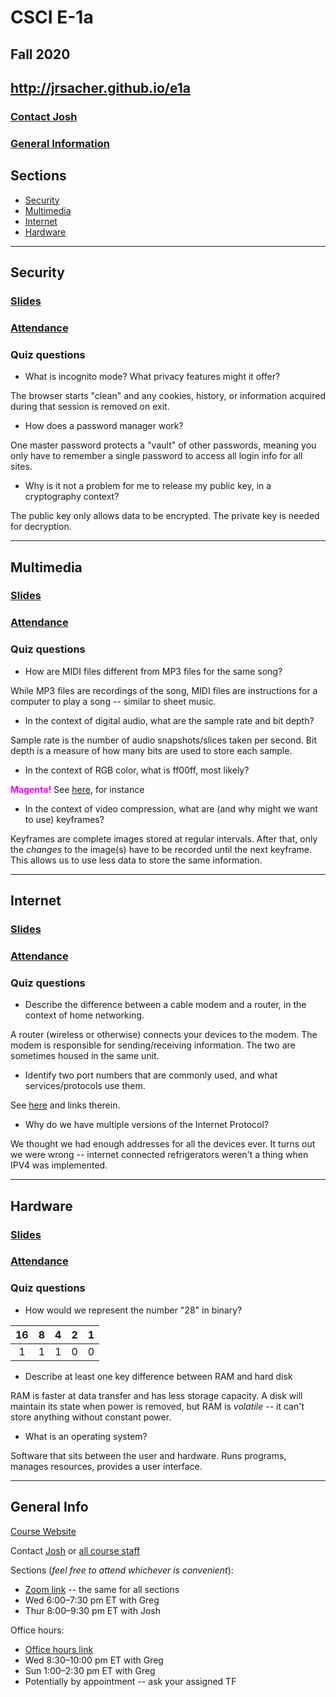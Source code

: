 # CSCI E-1a

## Fall 2020

## http://jrsacher.github.io/e1a

### [Contact Josh](mailto:josh@cs50.harvard.edu)

### [General Information](#general-info)


## Sections

<!-- for later
+ [Programming](#programming)
+ [Web Development](#web-development)
-->
+ [Security](#security)
+ [Multimedia](#multimedia)
+ [Internet](#internet)
+ [Hardware](#hardware)

--- 
<!-- for later
## Programming

### [Slides](#)

### [Attendance](#)

---

## Web Development

### [Slides](#)

### [Attendance](#)

---
-->

## Security

### [Slides](https://docs.google.com/presentation/d/1gqQEVrDoSaJRzWLd7N9pzY99Vm6whAYtjEcnHV-Mwvs/edit?usp=sharing)

### [Attendance](https://docs.google.com/forms/d/e/1FAIpQLSdSW6Y4rFPv1DgNwhR4jZIOTBRagpJjlJc0rg0Nwm54b-yahg/viewform?usp=sf_link)

### Quiz questions

+ What is incognito mode? What privacy features might it offer?

The browser starts "clean" and any cookies, history, or information acquired during that session is removed on exit.

+ How does a password manager work?

One master password protects a "vault" of other passwords, meaning you only have to remember a single password to access all login info for all sites.

+ Why is it not a problem for me to release my public key, in a cryptography context?

The public key only allows data to be encrypted. The private key is needed for decryption.

---

## Multimedia

### [Slides](https://docs.google.com/presentation/d/1pcx8CL2B4xjF7pcJOYJrYftQdlUOGBQA_QVrZz8YhBc/edit?usp=sharing)

### [Attendance](https://docs.google.com/forms/d/e/1FAIpQLSe5UplaphyQ3ZaRQQ-AhujK6bo4PNyaaSJGmhtnfV3B9HlkxQ/viewform?usp=sf_link)

### Quiz questions

+ How are MIDI files different from MP3 files for the same song?

While MP3 files are recordings of the song, MIDI files are instructions for a computer to play a song -- similar to sheet music.

+ In the context of digital audio, what are the sample rate and bit depth?

Sample rate is the number of audio snapshots/slices taken per second. Bit depth is a measure of how many bits are used to store each sample.

+ In the context of RGB color, what is ff00ff, most likely?

<strong style="color:#ff00ff">Magenta!</strong> See [here](https://www.colorhexa.com/ff00ff), for instance

+ In the context of video compression, what are (and why might we want to use) keyframes? 

Keyframes are complete images stored at regular intervals. After that, only the _changes_ to the image(s) have to be recorded until the next keyframe. This allows us to use less data to store the same information.

---

## Internet

### [Slides](https://docs.google.com/presentation/d/1uhPK4pLTZK1YECoIQqiEMULDfMldyk4FGD--KzHJsbY/edit?usp=sharing)

### [Attendance](https://docs.google.com/forms/d/e/1FAIpQLScpg3NoOSXMAkYoDcgFq2IfU5AUHg8zlkoWQoHEpHJESQKTnQ/viewform?usp=sf_link)

### Quiz questions

+ Describe the difference between a cable modem and a router, in the context of home networking.

A router (wireless or otherwise) connects your devices to the modem. The modem is responsible for sending/receiving information. The two are sometimes housed in the same unit. 

+ Identify two port numbers that are commonly used, and what services/protocols use them.

See [here](https://en.wikipedia.org/wiki/Port_(computer_networking)) and links therein.

+ Why do we have multiple versions of the Internet Protocol?

We thought we had enough addresses for all the devices ever. It turns out we were wrong -- internet connected refrigerators weren't a thing when IPV4 was implemented.

---

## Hardware

### [Slides](https://docs.google.com/presentation/d/1NgdX-Ea1ueZo34U8N_HrCrfUCcwBGnMJJn3ockmNbiM/edit?usp=sharing)

### [Attendance](https://docs.google.com/forms/d/e/1FAIpQLSdYKXi9soG9izXjSb6Gr9TXx-L0h7egELIHq8_iQkMPgEWqQg/viewform?usp=sf_link)

### Quiz questions

+ How would we represent the number "28" in binary?

| 16 | 8 | 4 | 2 | 1 |
|:--:|:-:|:-:|:-:|:-:|
|  1 | 1 | 1 | 0 | 0 |

+ Describe at least one key difference between RAM and hard disk

RAM is faster at data transfer and has less storage capacity. A disk will maintain its state when power is removed, but RAM is _volatile_ -- it can't store anything without constant power.

+ What is an operating system? 

Software that sits between the user and hardware. Runs programs, manages resources, provides a user interface.

---

## General Info

[Course Website](https://cs50.harvard.edu/extension/technology/2020/fall/)

Contact [Josh](mailto:josh@cs50.harvard.edu) or [all course staff](mailto:technology@cs50.harvard.edu)

Sections (_feel free to attend whichever is convenient_):
+ [Zoom link](https://vault.cs50.io/84249c71-b3b3-4663-935f-cce46ca13356) -- the same for all sections
+ Wed 6:00–7:30 pm ET with Greg
+ Thur 8:00–9:30 pm ET with Josh

Office hours:
+ [Office hours link](https://vault.cs50.io/96a18191-95f6-4fde-9fd3-339dee9e64d2)
+ Wed 8:30–10:00 pm ET with Greg
+ Sun 1:00–2:30 pm ET with Greg
+ Potentially by appointment -- ask your assigned TF
